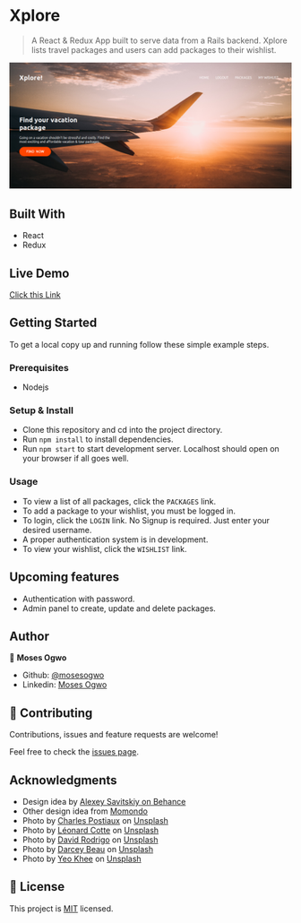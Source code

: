 # Xplore

> A React & Redux App built to serve data from a Rails backend. Xplore lists travel packages and users can add packages to their wishlist.

![](2020-02-18-16-19-35.png)

## Built With

- React
- Redux

## Live Demo
[Click this Link](https://xplore-ng.herokuapp.com/)

## Getting Started

To get a local copy up and running follow these simple example steps.

### Prerequisites
 - Nodejs

### Setup & Install
- Clone this repository and cd into the project directory.
- Run `npm install` to install dependencies.
- Run `npm start` to start development server.
Localhost should open on your browser if all goes well.

### Usage
- To view a list of all packages, click the `PACKAGES` link.
- To add a package to your wishlist, you must be logged in.
- To login, click the `LOGIN` link. No Signup is required. Just enter your desired username.
- A proper authentication system is in development.
- To view your wishlist, click the `WISHLIST` link.


## Upcoming features
- Authentication with password.
- Admin panel to create, update and delete packages.

## Author

👤 **Moses Ogwo**

- Github: [@mosesogwo](https://github.com/mosesogwo/)
- Linkedin: [Moses Ogwo](https://www.linkedin.com/in/moses-ogwo-327168114/)


## 🤝 Contributing

Contributions, issues and feature requests are welcome!

Feel free to check the [issues page](https://github.com/mosesogwo/Xplore/issues).


## Acknowledgments
- Design idea by [Alexey Savitskiy on Behance](https://www.behance.net/alexey_savitskiy)
- Other design idea from [Momondo](https://global.momondo.com/)
- Photo by [Charles Postiaux](https://unsplash.com/@charlpost?utm_source=unsplash&utm_medium=referral&utm_content=creditCopyText) on [Unsplash](https://unsplash.com/s/photos/london?utm_source=unsplash&utm_medium=referral&utm_content=creditCopyText)
- Photo by [Léonard Cotte](https://unsplash.com/@ettocl?utm_source=unsplash&utm_medium=referral&utm_content=creditCopyText) on [Unsplash](https://unsplash.com/s/photos/paris?utm_source=unsplash&utm_medium=referral&utm_content=creditCopyText)
- Photo by [David Rodrigo](https://unsplash.com/@david__r?utm_source=unsplash&utm_medium=referral&utm_content=creditCopyText) on [Unsplash](https://unsplash.com/s/photos/dubai?utm_source=unsplash&utm_medium=referral&utm_content=creditCopyText)
- Photo by [Darcey Beau](https://unsplash.com/@darceybeau?utm_source=unsplash&utm_medium=referral&utm_content=creditCopyText) on [Unsplash](https://unsplash.com/s/photos/dubai?utm_source=unsplash&utm_medium=referral&utm_content=creditCopyText)
- Photo by [Yeo Khee](https://unsplash.com/@yokeboy?utm_source=unsplash&utm_medium=referral&utm_content=creditCopyText) on [Unsplash](https://unsplash.com/s/photos/paris?utm_source=unsplash&utm_medium=referral&utm_content=creditCopyText)

## 📝 License

This project is [MIT](http://www.tldrlegal.com/license/mit-license) licensed.

